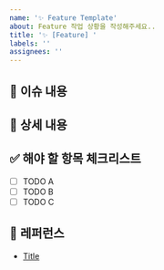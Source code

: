 ```yaml
---
name: '✨ Feature Template'
about: Feature 작업 상황을 작성해주세요..
title: '✨ [Feature] '
labels: ''
assignees: ''
---
```


## 📄 이슈 내용

<!--- 기능에 대한 요약 설명을 작성해 주세요. -->

## 📝 상세 내용

<!--- 기능 추가와 관련된 상세 내용을 작성해 주세요. -->

## ✅ 해야 할 항목 체크리스트

- [ ] TODO A
- [ ] TODO B
- [ ] TODO C

## 📍 레퍼런스

- [Title](https://...)
